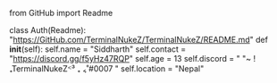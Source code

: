 from GitHub import Readme

class Auth(Readme):
    "https://GitHub.com/TerminalNukeZ/TerminalNukeZ/README.md"
    def __init__(self):
      self.name = "Siddharth"
      self.contact = "https://discord.gg/f5yHz47RQP"
      self.age = 13
      self.discord = "    "~ ! ₊TerminalNukeZᑉ³ ₊ ៹˚#0007     "
      self.location = "Nepal"
